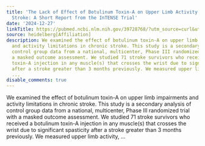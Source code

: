```yaml
---
title: 'The Lack of Effect of Botulinum Toxin-A on Upper Limb Activity in Chronic
  Stroke: A Short Report from the InTENSE Trial'
date: '2024-12-27'
linkTitle: https://pubmed.ncbi.nlm.nih.gov/39728768/?utm_source=curl&utm_medium=rss&utm_campaign=pubmed-2&utm_content=1FakS-2QOkCT8HsMOQP1bCRQ4YzyumYOmxmF0moLsQ3dFB1E9V&fc=20220326224207&ff=20241228170645&v=2.18.0.post9+e462414
source: heidelberg[Affiliation]
description: We examined the effect of botulinum toxin-A on upper limb impairments
  and activity limitations in chronic stroke. This study is a secondary analysis of
  control group data from a national, multicenter, Phase III randomized trial with
  a masked outcome assessment. We studied 71 stroke survivors who received a botulinum
  toxin-A injection in any muscle(s) that crosses the wrist due to significant spasticity
  after a stroke greater than 3 months previously. We measured upper limb activity,
  ...
disable_comments: true
---
```

We examined the effect of botulinum toxin-A on upper limb impairments and activity limitations in chronic stroke. This study is a secondary analysis of control group data from a national, multicenter, Phase III randomized trial with a masked outcome assessment. We studied 71 stroke survivors who received a botulinum toxin-A injection in any muscle(s) that crosses the wrist due to significant spasticity after a stroke greater than 3 months previously. We measured upper limb activity, ...